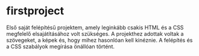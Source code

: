 # firstproject

Első saját felépítésű projektem, amely leginkább csakis HTML és a CSS megfelelő elsajátításához volt szükséges.
A projekthez adottak voltak a szövegeket, a képek és, hogy mihez hasonlóan kell kinéznie.
A felépítés és a CSS szabályok megírása önállóan történt.